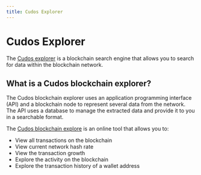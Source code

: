```yaml
---
title: Cudos Explorer
---
```


# ﻿Cudos Explorer

The [Cudos explorer](https://explorer.cudos.org) is a blockchain search engine that allows you to search for data within the blockchain network.

## What is a Cudos blockchain explorer?

The Cudos blockchain explorer uses an application programming interface (API) and a blockchain node to represent several data from the network. The API uses a database to manage the extracted data and provide it to you in a searchable format.

The [Cudos blockchain explore](https://explorer.cudos.org) is an online tool that allows you to:

- View all transactions on the blockchain
- View current network hash rate
- View the transaction growth
- Explore the activity on the blockchain
- Explore the transaction history of a wallet address
